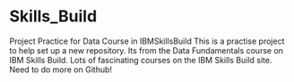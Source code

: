 # Skills_Build
Project Practice for Data Course in IBMSkillsBuild
This is a practise project to help set up a new repository. Its from the Data Fundamentals course on IBM Skills Build.
Lots of fascinating courses on the IBM Skills Build site.
Need to do more on Github!
